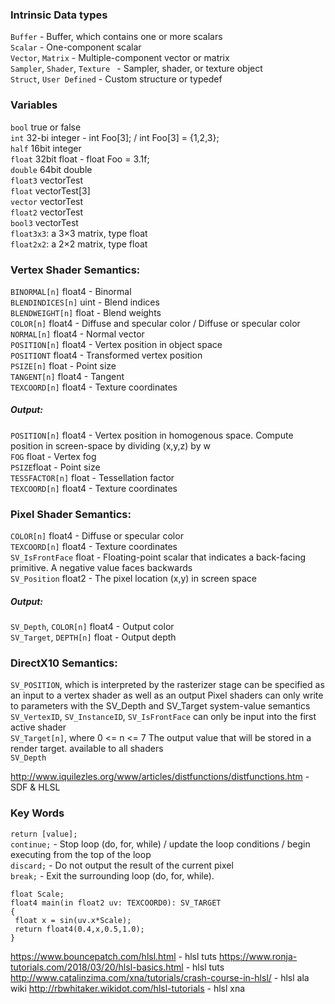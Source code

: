 ### Intrinsic Data types    
`Buffer` -   Buffer, which contains one or more scalars  
`Scalar`  -  One-component scalar  
`Vector`, `Matrix`  -  Multiple-component vector or matrix  
`Sampler`, `Shader`, `Texture `  - Sampler, shader, or texture object  
`Struct`, `User Defined`  - Custom structure or typedef  

### Variables
`bool` true or false  
`int` 32-bi integer  - int Foo[3]; / int Foo[3] = {1,2,3};  
`half` 16bit integer  
`float` 32bit float  - float Foo = 3.1f;  
`double` 64bit double  
`float3` vectorTest  
`float` vectorTest[3]  
`vector` vectorTest  
`float2` vectorTest    
`bool3` vectorTest    
`float3x3`: a 3×3 matrix, type float  
`float2x2`: a 2×2 matrix, type float  






### Vertex Shader Semantics:
`BINORMAL[n]`	float4 - Binormal	  
`BLENDINDICES[n]`	uint - Blend indices	    
`BLENDWEIGHT[n]`	float - Blend weights	    
`COLOR[n]`	float4 - Diffuse and specular color	/ Diffuse or specular color  
`NORMAL[n]` float4 -	Normal vector	  
`POSITION[n]`	float4 - Vertex position in object space  
`POSITIONT` 	float4 -	Transformed vertex position     
`PSIZE[n]`		float - Point size   
`TANGENT[n]`		float4 - Tangent    
`TEXCOORD[n]`		float4 - Texture coordinates 

##### Output: 
`POSITION[n]`	float4 - Vertex position in homogenous space. Compute position in screen-space by dividing (x,y,z) by w   
`FOG`	float - Vertex fog	   
`PSIZE`float -	Point size  
`TESSFACTOR[n]` float -	Tessellation factor  
`TEXCOORD[n]`	float4 - Texture coordinates   

### Pixel Shader Semantics:
`COLOR[n]`	float4 - Diffuse or specular color    
`TEXCOORD[n]` float4	- Texture coordinates	   
`SV_IsFrontFace` float - 	Floating-point scalar that indicates a back-facing primitive. A negative value faces backwards   
`SV_Position`	float2 - The pixel location (x,y) in screen space  

##### Output:    
`SV_Depth`, `COLOR[n]`	float4 - Output color	     
`SV_Target`, `DEPTH[n]`	float - Output depth	    

### DirectX10 Semantics:  
`SV_POSITION`, which is interpreted by the rasterizer stage can be specified as an input to a vertex shader as well as an output Pixel shaders can only write to parameters with the SV_Depth and SV_Target system-value semantics    
`SV_VertexID`, `SV_InstanceID`, `SV_IsFrontFace` can only be input into the first active shader   
`SV_Target[n]`, where 0 <= n <= 7	The output value that will be stored in a render target. available to all shaders    
`SV_Depth`  

http://www.iquilezles.org/www/articles/distfunctions/distfunctions.htm   - SDF & HLSL

### Key Words

`return [value];`    
`continue;`   - Stop loop (do, for, while) / update the loop conditions / begin executing from the top of the loop   
`discard;`  - Do not output the result of the current pixel     
`break;`  - Exit the surrounding loop (do, for, while).  


```
float Scale;
float4 main(in float2 uv: TEXCOORD0): SV_TARGET
{
 float x = sin(uv.x*Scale);
 return float4(0.4,x,0.5,1.0);   
}
```
https://www.bouncepatch.com/hlsl.html  - hlsl tuts
https://www.ronja-tutorials.com/2018/03/20/hlsl-basics.html  - hlsl tuts  
http://www.catalinzima.com/xna/tutorials/crash-course-in-hlsl/  - hlsl ala wiki
http://rbwhitaker.wikidot.com/hlsl-tutorials - hlsl xna
